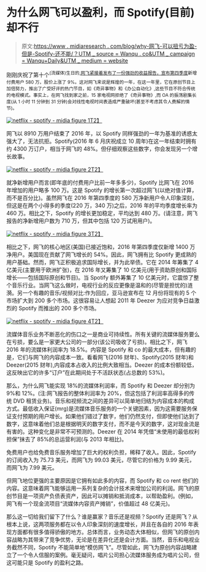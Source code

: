# 为什么网飞可以盈利，而 Spotify(目前)却不行

> 原文:[https://www . midiaresearch . com/blog/why-网飞-可以扭亏为盈-但是-Spotify-还不能/？UTM _ source = Wanqu . co&UTM _ campaign = Wanqu+Daily&UTM _ medium = website](https://www.midiaresearch.com/blog/why-netflix-can-turn-a-profit-but-spotify-cannot-yet/?utm_source=wanqu.co&utm_campaign=Wanqu+Daily&utm_medium=website)

刚刚庆祝了第十个<sup>(流媒体)生日的[,](/blog/netflix-and-the-tenth-anniversary-of-video-streaming/)[网飞紧接着发布了一份强劲的收益报告，宣布第四季度](http://files.shareholder.com/downloads/NFLX/3690976347x0x924415/A5ACACF9-9C17-44E6-B74A-628CE049C1B0/Q416ShareholderLetter.pdf)新增付费用户 580 万，股价上涨了 9%。这对网飞来说是辉煌的一年，在这一年里，它在原创节目上加倍努力，推出了广受好评的热门节目，如《奇异事物》和《办公自动化》,这些节目不符合传统的电视模式。事实上，在网飞找到家之前，15 家电视网拒绝了《奇异事物》,而 OA 的振荡剧集长度(从 1 小时 11 分钟到 31 分钟)会对线性电视时间表造成严重破坏(甚至不考虑其令人费解的情节)。</sup>

[![netflix - spotify - midia figure 1](../Images/f236c3ad38ac22ca5d9a86028bff9984.png)T2】](/storage/uploads/blog/images/2017/01/netflix-spotify-midia-figure-12.png)

网飞以 8910 万用户结束了 2016 年，以 Spotify 同样强劲的一年为基准的诱惑太强大了，无法抗拒。Spotify(2016 年 6 月庆祝成立 10 周年)在这一年结束时拥有约 4300 万订户，相当于网飞的 48%。但仔细观察这些数字，你会发现另一个增长故事。

[![netflix - spotify - midia figure 2](../Images/6a64abce70b46b68571c81f070a3a12b.png)T2】](/storage/uploads/blog/images/2017/01/netflix-spotify-midia-figure-21.png)

就净新增用户而言(即年底的付费用户比前一年多多少)，Spotify 比网飞在 2016 年增加的用户略多 100 万。这是 Spotify 的增长第一次超过网飞(以绝对值计算，而不是百分比)。虽然网飞在 2016 年第四季度的 580 万净新用户令人印象深刻，但这是在两个小得多的季度(220 万，340 万)之后，2016 年的平均季度增长率为 460 万。相比之下，Spotify 的增长更加稳定，平均达到 480 万。(请注意，网飞报告的净新增用户数为 710 万，但其中包括 120 万试用用户)。

[![netflix - spotify - midia figure 3](../Images/b911abe61cb4c003f90e0fd0b8a4e1f9.png)T2】](/storage/uploads/blog/images/2017/01/netflix-spotify-midia-figure-32.png)

相比之下，网飞的核心地区(美国)已接近饱和，2016 年第四季度仅新增 1400 万净用户。美国现在贡献了网飞增长的 54%。因此，网飞拥有比 Spotify 更成熟的用户基础。然而，网飞正积极追求国际增长，并为此举债。它在 2014 年筹集了 4 亿美元(主要用于欧洲扩张)，在 2016 年又筹集了 10 亿美元(用于资助原创和国际增长——包括国际原创和节目)。当 Spotify 额外筹集了 10 亿美元时，它震惊了整个音乐行业。当网飞这么做时，电视行业的反应更像是温和的(尽管是担忧的)涟漪。另一个有趣的音乐/视频对比:作为回应，亚马逊宣布在 12 月份将现有的 5 个市场扩大到 200 多个市场。这很容易让人想起 2011 年 Deezer 为应对竞争日益激烈的 Spotify 而推出的 200 多个市场。

[![netflix - spotify - midia figure 4](../Images/88afcc943ac3da7058118d1ccc224fde.png)T2】](/storage/uploads/blog/images/2017/01/netflix-spotify-midia-figure-42.png)

流媒体音乐业务不断恶化的伤口之一是商业可持续性。所有关键的流媒体服务要么在亏损，要么是一家更大公司的一部分(该公司吸收了亏损)。相比之下，网飞 2016 年的流媒体利润率为 18.5%。内容是 Spotify 和 co 的最大成本，但有趣的是，它们与网飞的内容成本一致。看看网飞(2016 财年)、Spotify(2015 财年)和 Deezer(2015 财年),内容成本占收入的比例大致相当。Deezer 的成本份额较低，这反映出它的许多“订户”在此期间处于不活跃状态(占总数的 53%)。

那么，为什么网飞能实现 18%的流媒体利润率，而 Spotify 和 Deezer 却分别为 9%和 12%。(注:网飞报告的整体利润率为 20%，但这包括了利润率高得多的传统 DVD 租赁业务)。音乐和视频流之间的差异可以简单地归结为内容成本的构成方式。最低收入保证(mrg)是流媒体音乐服务的一个关键因素，因为这需要服务保证支付预期的用户增长。如果他们错过了数字，他们仍然支付，但即使他们达到了数字，这意味着他们总是根据明天的数字支付，而不是今天的数字，这对现金流是有害的。这种变化是非常不可预测的。Deezer 在 2014 年凭借“未使用的最低权利担保”抹去了 85%的总运营利润(与 2013 年相比)。

免费用户也给免费音乐服务增加了巨大的权利负担，稀释了收入。因此，Spotify 的订阅收入为 75.73 美元，而网飞为 99.03 美元，尽管它的价格为 9.99 美元，而网飞为 7.99 美元。

但网飞地位更强的主要原因是它拥有如此多的内容，而 Spotify 和 co rent 他们的内容。这意味着网飞能够运用一系列复杂的会计技术来增加公司的利润。网飞的原创节目是一项资产负债表资产，因此可以摊销和抵消成本，以帮助盈利。(例如，网飞有一个现金流项目“流媒体内容资产摊销”，价值超过 48 亿美元)。

那么这一切给我们留下了什么？谁是赢家？音乐还是视频？Spotify 还是网飞？从根本上说，这两项服务都在以令人印象深刻的速度增长，并且在各自的 2016 年表现方面都有很多值得骄傲的地方。总体而言，业务动态大体相似，但网飞的原创内容战略为其带来了竞争优势，无论是在差异化还是会计方面。当然，音乐和电视业务截然不同，Spotify 不能简单地“模仿网飞”。尽管如此，网飞为原创内容战略建立了一个令人信服的案例。毫无疑问，唱片公司担心流媒体服务成为唱片公司，但这可能只是 Spotify 的盈利之路。